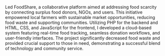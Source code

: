 Led FoodShare, a collaborative platform aimed at addressing food scarcity by connecting surplus food donors, NGOs, and users. This initiative empowered local farmers with sustainable market opportunities, reducing food waste and supporting communities. Utilizing PHP for the backend and HTML, CSS, and JavaScript for the frontend, I developed a cloud-based system featuring real-time food tracking, seamless donation workflows, and user-friendly interfaces. The project significantly decreased food waste and provided crucial support to those in need, demonstrating a successful blend of technology and community service.
